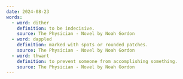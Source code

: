 ```yaml
---
date: 2024-08-23
words:
  - word: dither
    definition: to be indecisive.
    source: The Physician - Novel by Noah Gordon
  - word: dappled
    definition: marked with spots or rounded patches.
    source: The Physician - Novel by Noah Gordon
  - word: thwart
    definition: to prevent someone from accomplishing something.
    source: The Physician - Novel by Noah Gordon
---
```

